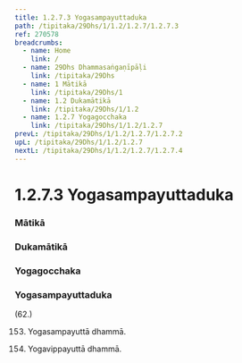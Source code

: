 ```yaml
---
title: 1.2.7.3 Yogasampayuttaduka
path: /tipitaka/29Dhs/1/1.2/1.2.7/1.2.7.3
ref: 270578
breadcrumbs:
  - name: Home
    link: /
  - name: 29Dhs Dhammasaṅgaṇīpāḷi
    link: /tipitaka/29Dhs
  - name: 1 Mātikā
    link: /tipitaka/29Dhs/1
  - name: 1.2 Dukamātikā
    link: /tipitaka/29Dhs/1/1.2
  - name: 1.2.7 Yogagocchaka
    link: /tipitaka/29Dhs/1/1.2/1.2.7
prevL: /tipitaka/29Dhs/1/1.2/1.2.7/1.2.7.2
upL: /tipitaka/29Dhs/1/1.2/1.2.7
nextL: /tipitaka/29Dhs/1/1.2/1.2.7/1.2.7.4
---
```


# 1.2.7.3 Yogasampayuttaduka

### Mātikā

### Dukamātikā

### Yogagocchaka

### Yogasampayuttaduka

(62.)

153. Yogasampayuttā dhammā.

154. Yogavippayuttā dhammā.


